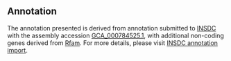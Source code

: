 

Annotation
----------

The annotation presented is derived from annotation submitted to
[INSDC](http://www.insdc.org) with the assembly accession
[GCA\_000784525.1](http://www.ebi.ac.uk/ena/data/view/GCA_000784525.1),
with additional non-coding genes derived from
[Rfam](http://rfam.xfam.org/). For more details, please visit [INSDC
annotation
import](http://ensemblgenomes.org/info/data/insdc_annotation).
